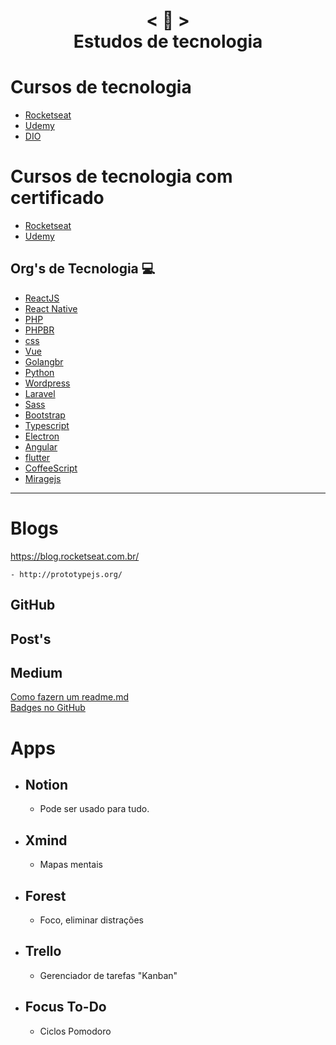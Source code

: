 <h1 align="center">
    < 📜 > <br>
    Estudos de tecnologia
</h1>

# Cursos de tecnologia
- [Rocketseat]()
- [Udemy]()
- [DIO]()
[]()
[]()
[]()
[]()
[]()

# Cursos de tecnologia com certificado
- [Rocketseat]()
- [Udemy]()
[]()
[]()
[]()
[]()
[]()
[]()
[]()
[]()
[]()
[]()


## Org's de Tecnologia 💻 

- [ReactJS](https://pt-br.reactjs.org/)
- [React Native](https://reactnative.dev)
- [PHP](https://www.php.net/manual/pt_BR/)
- [PHPBR](http://br.phptherightway.com/)
- [css](https://css-tricks.com/)
- [Vue](https://br.vuejs.org/)
- [Golangbr](http://www.golangbr.org/)
- [Python](https://python.org.br/)
- [Wordpress](https://br.wordpress.org/)
- [Laravel](https://laravel.com)
- [Sass](https://sass-lang.com)
- [Bootstrap](https://getbootstrap.com/2.3.2/components.html
)
- [Typescript]()
- [Electron]()
- [Angular]()
- [flutter](https://flutter.dev)
- [CoffeeScript](https://coffeescript.org)
- [Miragejs](https://miragejs.com)
---------------------------------

# Blogs 
https://blog.rocketseat.com.br/
```
- http://prototypejs.org/
```
## GitHub
## Post's
## Medium
[Como fazern um readme.md](https://medium.com/@raullesteves/github-como-fazer-um-readme-md-bonitão-c85c8f154f8)<br>
[Badges no GitHub](https://medium.com/@thiagoloureiro/badges-no-github-bf8289496c7d)

# Apps 
- ## Notion
   - Pode ser usado para tudo.
- ## Xmind
   - Mapas mentais
- ## Forest
    - Foco, eliminar distrações
- ## Trello
    - Gerenciador de tarefas "Kanban" 
- ## Focus To-Do
    - Ciclos  Pomodoro
